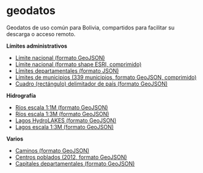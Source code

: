 # geodatos
Geodatos de uso común para Bolivia, compartidos para facilitar su descarga o acceso remoto.

**Límites administrativos**
- [Límite nacional (formato GeoJSON)](bol_limite_nacional_b.geojson)
- [Límite nacional (formato shape ESRI, comprimido)](bol_limite_nacional.zip)
- [Límites departamentales (formato JSON)](bol_lim_dpto.json)
- [Límites de municipios (339 municipios, formato GeoJSON, comprimido)](bol_municipios_339_pob2012_ed.geojson.tar.gz)
- [Cuadro (rectángulo) delimitador de país (formato GeoJSON)](bol_cuadro_delimitador.geojson)


**Hidrografía**
- [Ríos escala 1:1M (formato GeoJSON)](bol_rios1m.geojson)
- [Ríos escala 1:3M (formato GeoJSON)](bol_riv3m_lines.geojson)
- [Lagos HydroLAKES (formato GeoJSON)](bol_HydroLAKES_polys_v10.geojson)
- [Lagos escala 1:3M (formato GeoJSON)](bol_riv3m_polys.geojson)

**Varios**
- [Caminos (formato GeoJSON)](bol_caminos.geojson)
- [Centros poblados (2012, formato GeoJSON)](bol_centros_poblados_2012.geojson)
- [Capitales departamentales (formato GeoJSON)](bol_capital_departamental.geojson)
